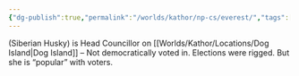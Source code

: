 ```yaml
---
{"dg-publish":true,"permalink":"/worlds/kathor/np-cs/everest/","tags":["Kathor"]}
---
```


(Siberian Husky) is Head Councillor on [[Worlds/Kathor/Locations/Dog Island\|Dog Island]] – Not democratically voted in. Elections were rigged. But she is “popular” with voters.